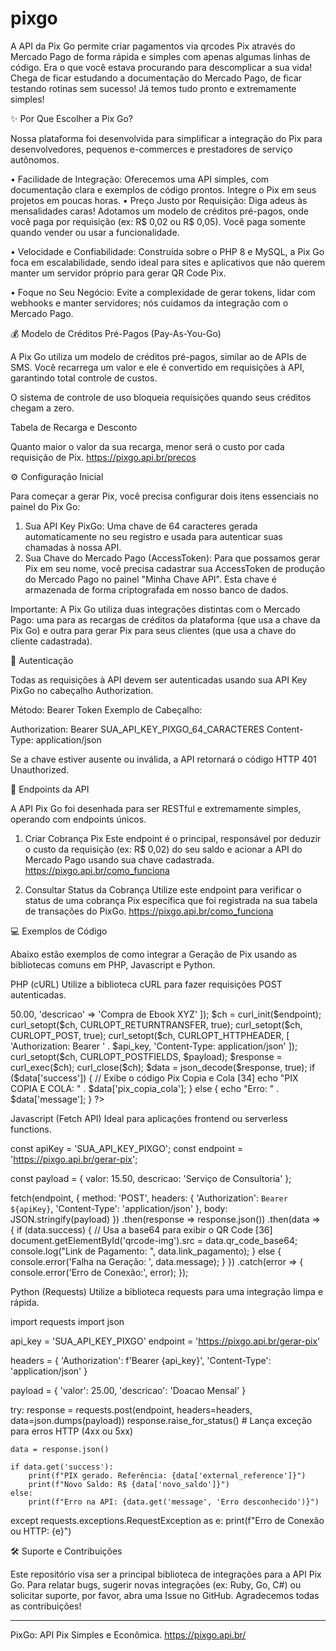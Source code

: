 # pixgo
A API da Pix Go permite criar pagamentos via qrcodes Pix através do Mercado Pago de forma rápida e simples com apenas algumas linhas de código. Era o que você estava procurando para descomplicar a sua vida! Chega de ficar estudando a documentação do Mercado Pago, de ficar testando rotinas sem sucesso! Já temos tudo pronto e extremamente simples!

✨ Por Que Escolher a Pix Go?

Nossa plataforma foi desenvolvida para simplificar a integração do Pix para desenvolvedores, pequenos e-commerces e prestadores de serviço autônomos.

• Facilidade de Integração: Oferecemos uma API simples, com documentação clara e exemplos de código prontos. Integre o Pix em seus projetos em poucas horas.
• Preço Justo por Requisição: Diga adeus às mensalidades caras! Adotamos um modelo de créditos pré-pagos, onde você paga por requisição (ex: R$ 0,02 ou R$ 0,05). Você paga somente quando vender ou usar a funcionalidade.

• Velocidade e Confiabilidade: Construída sobre o PHP 8 e MySQL, a Pix Go foca em escalabilidade, sendo ideal para sites e aplicativos que não querem manter um servidor próprio para gerar QR Code Pix.

• Foque no Seu Negócio: Evite a complexidade de gerar tokens, lidar com webhooks e manter servidores; nós cuidamos da integração com o Mercado Pago.

💰 Modelo de Créditos Pré-Pagos (Pay-As-You-Go)

A Pix Go utiliza um modelo de créditos pré-pagos, similar ao de APIs de SMS. Você recarrega um valor e ele é convertido em requisições à API, garantindo total controle de custos.

O sistema de controle de uso bloqueia requisições quando seus créditos chegam a zero.

Tabela de Recarga e Desconto

Quanto maior o valor da sua recarga, menor será o custo por cada requisição de Pix.
https://pixgo.api.br/precos

⚙️ Configuração Inicial

Para começar a gerar Pix, você precisa configurar dois itens essenciais no painel do Pix Go:

1. Sua API Key PixGo: Uma chave de 64 caracteres gerada automaticamente no seu registro e usada para autenticar suas chamadas à nossa API.
2. Sua Chave do Mercado Pago (AccessToken): Para que possamos gerar Pix em seu nome, você precisa cadastrar sua AccessToken de produção do Mercado Pago no painel "Minha Chave API". Esta chave é armazenada de forma criptografada em nosso banco de dados.

Importante: A Pix Go utiliza duas integrações distintas com o Mercado Pago: uma para as recargas de créditos da plataforma (que usa a chave da Pix Go) e outra para gerar Pix para seus clientes (que usa a chave do cliente cadastrada).

🔑 Autenticação

Todas as requisições à API devem ser autenticadas usando sua API Key PixGo no cabeçalho Authorization.

Método: Bearer Token Exemplo de Cabeçalho:

Authorization: Bearer SUA_API_KEY_PIXGO_64_CARACTERES
Content-Type: application/json

Se a chave estiver ausente ou inválida, a API retornará o código HTTP 401 Unauthorized.

🚀 Endpoints da API

A API Pix Go foi desenhada para ser RESTful e extremamente simples, operando com endpoints únicos.

1. Criar Cobrança Pix
Este endpoint é o principal, responsável por deduzir o custo da requisição (ex: R$ 0,02) do seu saldo e acionar a API do Mercado Pago usando sua chave cadastrada.
https://pixgo.api.br/como_funciona

2. Consultar Status da Cobrança
Utilize este endpoint para verificar o status de uma cobrança Pix específica que foi registrada na sua tabela de transações do PixGo.
https://pixgo.api.br/como_funciona

💻 Exemplos de Código

Abaixo estão exemplos de como integrar a Geração de Pix usando as bibliotecas comuns em PHP, Javascript e Python.

PHP (cURL)
Utilize a biblioteca cURL para fazer requisições POST autenticadas.

<?php
$api_key = 'SUA_API_KEY_PIXGO';
$endpoint = 'https://pixgo.api.br/gerar-pix';

$payload = json_encode([
    'valor' => 50.00,
    'descricao' => 'Compra de Ebook XYZ'
]);

$ch = curl_init($endpoint);
curl_setopt($ch, CURLOPT_RETURNTRANSFER, true);
curl_setopt($ch, CURLOPT_POST, true);
curl_setopt($ch, CURLOPT_HTTPHEADER, [
    'Authorization: Bearer ' . $api_key,
    'Content-Type: application/json'
]);
curl_setopt($ch, CURLOPT_POSTFIELDS, $payload);
$response = curl_exec($ch);
curl_close($ch);

$data = json_decode($response, true);

if ($data['success']) {
    // Exibe o código Pix Copia e Cola [34]
    echo "PIX COPIA E COLA: " . $data['pix_copia_cola'];
} else {
    echo "Erro: " . $data['message'];
}
?>

Javascript (Fetch API)
Ideal para aplicações frontend ou serverless functions.

const apiKey = 'SUA_API_KEY_PIXGO';
const endpoint = 'https://pixgo.api.br/gerar-pix';

const payload = {
    valor: 15.50,
    descricao: 'Serviço de Consultoria'
};

fetch(endpoint, {
    method: 'POST',
    headers: {
        'Authorization': `Bearer ${apiKey}`,
        'Content-Type': 'application/json'
    },
    body: JSON.stringify(payload)
})
.then(response => response.json())
.then(data => {
    if (data.success) {
        // Usa a base64 para exibir o QR Code [36]
        document.getElementById('qrcode-img').src = data.qr_code_base64;
        console.log("Link de Pagamento: ", data.link_pagamento);
    } else {
        console.error('Falha na Geração: ', data.message);
    }
})
.catch(error => {
    console.error('Erro de Conexão:', error);
});

Python (Requests)
Utilize a biblioteca requests para uma integração limpa e rápida.

import requests
import json

api_key = 'SUA_API_KEY_PIXGO'
endpoint = 'https://pixgo.api.br/gerar-pix'

headers = {
    'Authorization': f'Bearer {api_key}',
    'Content-Type': 'application/json'
}

payload = {
    'valor': 25.00,
    'descricao': 'Doacao Mensal'
}

try:
    response = requests.post(endpoint, headers=headers, data=json.dumps(payload))
    response.raise_for_status() # Lança exceção para erros HTTP (4xx ou 5xx)

    data = response.json()

    if data.get('success'):
        print(f"PIX gerado. Referência: {data['external_reference']}")
        print(f"Novo Saldo: R$ {data['novo_saldo']}")
    else:
        print(f"Erro na API: {data.get('message', 'Erro desconhecido')}")

except requests.exceptions.RequestException as e:
    print(f"Erro de Conexão ou HTTP: {e}")

🛠️ Suporte e Contribuições

Este repositório visa ser a principal biblioteca de integrações para a API Pix Go.
Para relatar bugs, sugerir novas integrações (ex: Ruby, Go, C#) ou solicitar suporte, por favor, abra uma Issue no GitHub. Agradecemos todas as contribuições!

--------------------------------------------------------------------------------
PixGo: API Pix Simples e Econômica.
https://pixgo.api.br/
